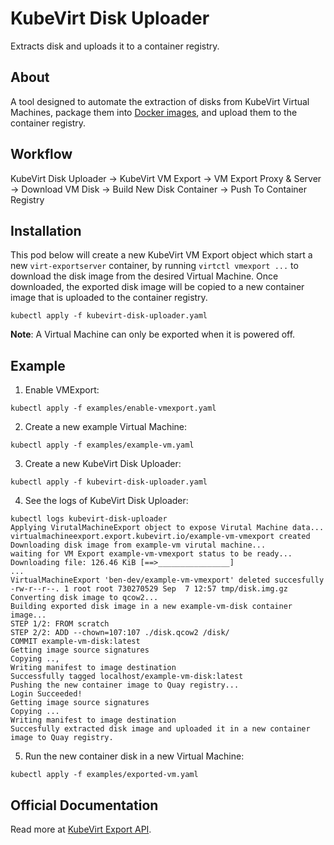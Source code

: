 # KubeVirt Disk Uploader

Extracts disk and uploads it to a container registry.

## About

A tool designed to automate the extraction of disks from KubeVirt Virtual Machines, package them into [Docker images](https://kubevirt.io/user-guide/virtual_machines/disks_and_volumes/#containerdisk), and upload them to the container registry.

## Workflow

KubeVirt Disk Uploader -> KubeVirt VM Export -> VM Export Proxy & Server -> Download VM Disk -> Build New Disk Container -> Push To Container Registry

## Installation

This pod below will create a new KubeVirt VM Export object which start a new `virt-exportserver` container, by running `virtctl vmexport ...` to download the disk image from the desired Virtual Machine. Once downloaded, the exported disk image will be copied to a new container image that is uploaded to the container registry.

```
kubectl apply -f kubevirt-disk-uploader.yaml
```

**Note**: A Virtual Machine can only be exported when it is powered off.

## Example

1. Enable VMExport:

```
kubectl apply -f examples/enable-vmexport.yaml
```

2. Create a new example Virtual Machine:

```
kubectl apply -f examples/example-vm.yaml
```

3. Create a new KubeVirt Disk Uploader:

```
kubectl apply -f kubevirt-disk-uploader.yaml
```

4. See the logs of KubeVirt Disk Uploader:

```
kubectl logs kubevirt-disk-uploader
Applying VirutalMachineExport object to expose Virutal Machine data...
virtualmachineexport.export.kubevirt.io/example-vm-vmexport created
Downloading disk image from example-vm virutal machine...
waiting for VM Export example-vm-vmexport status to be ready...
Downloading file: 126.46 KiB [==>________________]
...
VirtualMachineExport 'ben-dev/example-vm-vmexport' deleted succesfully
-rw-r--r--. 1 root root 730270529 Sep  7 12:57 tmp/disk.img.gz
Converting disk image to qcow2...
Building exported disk image in a new example-vm-disk container image...
STEP 1/2: FROM scratch
STEP 2/2: ADD --chown=107:107 ./disk.qcow2 /disk/
COMMIT example-vm-disk:latest
Getting image source signatures
Copying ..,
Writing manifest to image destination
Successfully tagged localhost/example-vm-disk:latest
Pushing the new container image to Quay registry...
Login Succeeded!
Getting image source signatures
Copying ...
Writing manifest to image destination
Succesfully extracted disk image and uploaded it in a new container image to Quay registry.
```

5. Run the new container disk in a new Virtual Machine:

```
kubectl apply -f examples/exported-vm.yaml
```

## Official Documentation

Read more at [KubeVirt Export API](https://kubevirt.io/user-guide/operations/export_api).
